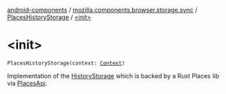 [android-components](../../index.md) / [mozilla.components.browser.storage.sync](../index.md) / [PlacesHistoryStorage](index.md) / [&lt;init&gt;](./-init-.md)

# &lt;init&gt;

`PlacesHistoryStorage(context: `[`Context`](https://developer.android.com/reference/android/content/Context.html)`)`

Implementation of the [HistoryStorage](../../mozilla.components.concept.storage/-history-storage/index.md) which is backed by a Rust Places lib via [PlacesApi](#).


